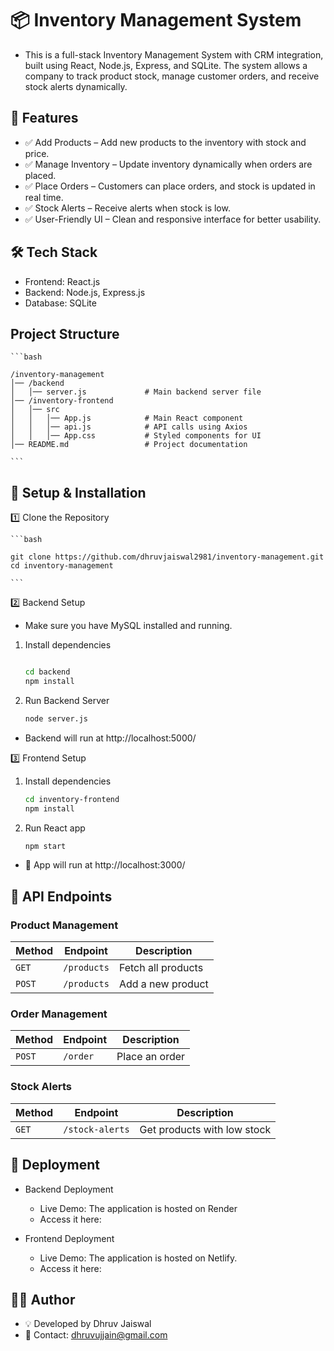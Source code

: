 # 📦 Inventory Management System

- This is a full-stack Inventory Management System with CRM integration, built using React, Node.js, Express, and SQLite. The system allows a company to track product stock, manage customer orders, and receive stock alerts dynamically.

## 🚀 Features

- ✅ Add Products – Add new products to the inventory with stock and price.
- ✅ Manage Inventory – Update inventory dynamically when orders are placed.
- ✅ Place Orders – Customers can place orders, and stock is updated in real time.
- ✅ Stock Alerts – Receive alerts when stock is low.
- ✅ User-Friendly UI – Clean and responsive interface for better usability.

## 🛠 Tech Stack

- Frontend: React.js
- Backend: Node.js, Express.js
- Database: SQLite

## Project Structure

    ```bash

    /inventory-management
    │── /backend
    │   │── server.js             # Main backend server file
    │── /inventory-frontend
    │   │── src
    │   │   │── App.js            # Main React component
    │   │   │── api.js            # API calls using Axios
    │   │   │── App.css           # Styled components for UI
    │── README.md                 # Project documentation

    ```


## 🔧 Setup & Installation

1️⃣ Clone the Repository

    ```bash

    git clone https://github.com/dhruvjaiswal2981/inventory-management.git
    cd inventory-management

    ```

2️⃣ Backend Setup
- Make sure you have MySQL installed and running.
1. Install dependencies

    ```bash

    cd backend
    npm install

    ```

2. Run Backend Server

    ```bash
    node server.js
    ```
- Backend will run at http://localhost:5000/

3️⃣ Frontend Setup

1. Install dependencies

    ```bash
    cd inventory-frontend
    npm install
    ```

2. Run React app

    ```bash
    npm start
    ```
- 🚀 App will run at http://localhost:3000/

## 📡 API Endpoints

### **Product Management**
| Method | Endpoint    | Description         |
|--------|------------|---------------------|
| `GET`  | `/products` | Fetch all products |
| `POST` | `/products` | Add a new product  |

### **Order Management**
| Method  | Endpoint  | Description   |
|---------|----------|---------------|
| `POST`  | `/order` | Place an order |

### **Stock Alerts**
| Method | Endpoint       | Description                  |
|--------|---------------|------------------------------|
| `GET`  | `/stock-alerts` | Get products with low stock |

## 🚀 Deployment

- Backend Deployment

    - Live Demo: The application is hosted on Render
    - Access it here: 

- Frontend Deployment

    - Live Demo: The application is hosted on Netlify.
    - Access it here: 

## 👨‍💻 Author

- 💡 Developed by Dhruv Jaiswal
- 📧 Contact: dhruvujjain@gmail.com








